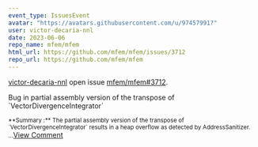 ```yaml
---
event_type: IssuesEvent
avatar: "https://avatars.githubusercontent.com/u/97457991?"
user: victor-decaria-nnl
date: 2023-06-06
repo_name: mfem/mfem
html_url: https://github.com/mfem/mfem/issues/3712
repo_url: https://github.com/mfem/mfem
---
```


<a href='https://github.com/victor-decaria-nnl' target='_blank'>victor-decaria-nnl</a> open issue <a href='https://github.com/mfem/mfem/issues/3712' target='_blank'>mfem/mfem#3712</a>.

<p>Bug in partial assembly version of the transpose of `VectorDivergenceIntegrator`</p><small>**Summary :** The partial assembly version of the transpose of `VectorDivergenceIntegrator` results in a heap overflow as detected by AddressSanitizer....</small><a href='https://github.com/mfem/mfem/issues/3712' target='_blank'>View Comment</a>